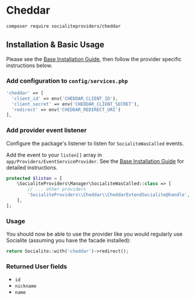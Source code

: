 # Cheddar

```bash
composer require socialiteproviders/cheddar
```

## Installation & Basic Usage

Please see the [Base Installation Guide](https://socialiteproviders.com/usage/), then follow the provider specific instructions below.

### Add configuration to `config/services.php`

```php
'cheddar' => [    
  'client_id' => env('CHEDDAR_CLIENT_ID'),  
  'client_secret' => env('CHEDDAR_CLIENT_SECRET'),  
  'redirect' => env('CHEDDAR_REDIRECT_URI') 
],
```

### Add provider event listener

Configure the package's listener to listen for `SocialiteWasCalled` events.

Add the event to your `listen[]` array in `app/Providers/EventServiceProvider`. See the [Base Installation Guide](https://socialiteproviders.com/usage/) for detailed instructions.

```php
protected $listen = [
    \SocialiteProviders\Manager\SocialiteWasCalled::class => [
        // ... other providers
        'SocialiteProviders\\Cheddar\\CheddarExtendSocialite@handle',
    ],
];
```

### Usage

You should now be able to use the provider like you would regularly use Socialite (assuming you have the facade installed):

```php
return Socialite::with('cheddar')->redirect();
```

### Returned User fields

- ``id``
- ``nickname``
- ``name``
